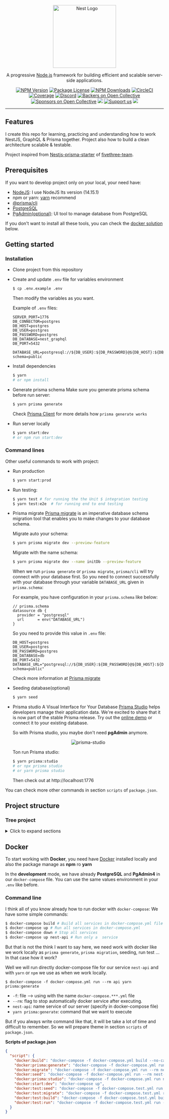 <p align="center">
  <a href="http://nestjs.com/" target="blank"><img src="https://nestjs.com/img/logo-small.svg" width="200" alt="Nest Logo" /></a>
</p>

[circleci-image]: https://img.shields.io/circleci/build/github/nestjs/nest/master?token=abc123def456
[circleci-url]: https://circleci.com/gh/nestjs/nest

  <p align="center">A progressive <a href="http://nodejs.org" target="_blank">Node.js</a> framework for building efficient and scalable server-side applications.</p>
    <p align="center">
<a href="https://www.npmjs.com/~nestjscore" target="_blank"><img src="https://img.shields.io/npm/v/@nestjs/core.svg" alt="NPM Version" /></a>
<a href="https://www.npmjs.com/~nestjscore" target="_blank"><img src="https://img.shields.io/npm/l/@nestjs/core.svg" alt="Package License" /></a>
<a href="https://www.npmjs.com/~nestjscore" target="_blank"><img src="https://img.shields.io/npm/dm/@nestjs/common.svg" alt="NPM Downloads" /></a>
<a href="https://circleci.com/gh/nestjs/nest" target="_blank"><img src="https://img.shields.io/circleci/build/github/nestjs/nest/master" alt="CircleCI" /></a>
<a href="https://coveralls.io/github/nestjs/nest?branch=master" target="_blank"><img src="https://coveralls.io/repos/github/nestjs/nest/badge.svg?branch=master#9" alt="Coverage" /></a>
<a href="https://discord.gg/G7Qnnhy" target="_blank"><img src="https://img.shields.io/badge/discord-online-brightgreen.svg" alt="Discord"/></a>
<a href="https://opencollective.com/nest#backer" target="_blank"><img src="https://opencollective.com/nest/backers/badge.svg" alt="Backers on Open Collective" /></a>
<a href="https://opencollective.com/nest#sponsor" target="_blank"><img src="https://opencollective.com/nest/sponsors/badge.svg" alt="Sponsors on Open Collective" /></a>
  <a href="https://paypal.me/kamilmysliwiec" target="_blank"><img src="https://img.shields.io/badge/Donate-PayPal-ff3f59.svg"/></a>
    <a href="https://opencollective.com/nest#sponsor"  target="_blank"><img src="https://img.shields.io/badge/Support%20us-Open%20Collective-41B883.svg" alt="Support us"></a>
  <a href="https://twitter.com/nestframework" target="_blank"><img src="https://img.shields.io/twitter/follow/nestframework.svg?style=social&label=Follow"></a>
</p>
  <!--[![Backers on Open Collective](https://opencollective.com/nest/backers/badge.svg)](https://opencollective.com/nest#backer)
  [![Sponsors on Open Collective](https://opencollective.com/nest/sponsors/badge.svg)](https://opencollective.com/nest#sponsor)-->

---

## Features

I create this repo for learning, practicing and understanding how to work NestJS, GraphQL & Prisma together. Project also how to build a clean architecture scalable & testable.

Project inspired from [Nestjs-prisma-starter](https://github.com/fivethree-team/nestjs-prisma-starter) of [fivethree-team](https://github.com/fivethree-team).

## Prerequisites

If you want to develop project only on your local, your need have:

- [NodeJS](https://nodejs.org/en/download/): I use NodeJS lts version (14.15.1)
- npm or yarn: [yarn](https://classic.yarnpkg.com/en/docs/install/#debian-stable) recommend
- [@prisma/cli](https://www.prisma.io/docs/concepts/components/prisma-cli/installation)
- [PostgreSQL](https://www.postgresql.org/download/)
- [PgAdmin(optional)](https://www.pgadmin.org/download/): UI tool to manage database from PostgreSQL

If you don't want to install all these tools, you can check the [docker solution](#docker) below.

## Getting started

### Installation

- Clone project from this repository
- Create and update `.env` file for variables environment

  ```bash
  $ cp .env.example .env
  ```

  Then modify the variables as you want.

  Example of `.env` files:

  ```env
  SERVER_PORT=1776
  DB_CONNECTOR=postgres
  DB_HOST=postgres
  DB_USER=postgres
  DB_PASSWORD=postgres
  DB_DATABASE=nest_graphql
  DB_PORT=5432

  DATABASE_URL=postgresql://${DB_USER}:${DB_PASSWORD}@${DB_HOST}:${DB_PORT}/${DB_DATABASE}?schema=public
  ```

- Install dependencies
  ```bash
  $ yarn
  # or npm install
  ```
- Generate prisma schema
  Make sure you generate prisma schema before run server:

  ```bash
  $ yarn prisma generate
  ```

  Check [Prisma Client](https://www.prisma.io/docs/concepts/components/prisma-client) for more details how `prisma generate works`

- Run server locally
  ```bash
  $ yarn start:dev
  # or npm run start:dev
  ```

### Command lines

Other useful commands to work with project:

- Run production
  ```bash
  $ yarn start:prod
  ```
- Run testing:
  ```bash
  $ yarn test # for running the the Unit $ integration testing
  $ yarn test:e2e  # for running end to end testing
  ```
- Prisma migrate
  [Prisma migrate](https://www.prisma.io/docs/concepts/components/prisma-migrate) is an imperative database schema migration tool that enables you to make changes to your database schema.

  Migrate auto your schema:

  ```bash
  $ yarn prisma migrate dev --preview-feature
  ```

  Migrate with the name schema:

  ```bash
  $ yarn prisma migrate dev --name initDb --preview-feature
  ```

  When we run `prisma generate` or `prisma migrate`, `prisma/cli` will try connect with your database first. So you need to connect successfully with your database through your variable `DATABASE_URL` given in `prisma.schema`:

  For example, you have configuration in your `prisma.schema` like below:

  ```prisma
  // prisma.schema
  datasource db {
    provider = "postgresql"
    url      = env("DATABASE_URL")
  }
  ```

  So you need to provide this value in `.env` file:

  ```
  DB_HOST=postgres
  DB_USER=postgres
  DB_PASSWORD=postgres
  DB_DATABASE=db
  DB_PORT=5432
  DATABASE_URL="postgresql://${DB_USER}:${DB_PASSWORD}@${DB_HOST}:${DB_PORT}/${DB_DATABASE}?schema=public"

  ```

  Check more information at [Prisma migrate](https://www.prisma.io/docs/concepts/components/prisma-migrate)

- Seeding database(optional)

  ```bash
  $ yarn seed
  ```

- Prisma studio
  A Visual Interface for Your Database
  [Prisma Studio](https://www.prisma.io/blog/prisma-studio-3rtf78dg99fe) helps developers manage their application data. We're excited to share that it is now part of the stable Prisma release. Try out the [online demo](https://prisma.studio/) or connect it to your existing database.

  So with Prisma studio, you maybe don't need **pgAdmin** anymore.
  <div align="center">
    <img src="docs/img/prisma-studio.png" alt="prisma-studio"/>
  </div>

  Ton run Prisma studio:

  ```bash
  $ yarn prisma:studio
  # or npx prisma studio
  # or yarn prisma studio
  ```

  Then check out at http://localhost:1776

You can check more other commands in section `scripts` of `package.json`.

## Project structure

### Tree project

<details>
<summary>Click to expand sections</summary>

```tree
.
├── docker
│   ├── Dockerfile
│   ├── Dockerfile-prod
│   └── nginx
│       ├── Dockerfile-nginx
│       └── nginx.conf
├── docker-compose.production.yml
├── docker-compose.test.yml
├── docker-compose.yml
├── jest.config.js
├── LICENSE
├── nest-cli.json
├── package.json
├── prisma
│   ├── migrations
│   ├── schema.prisma
│   └── seed.ts
├── README.md
├── src
│   ├── app
│   │   ├── app.controller.ts
│   │   ├── app.module.ts
│   │   ├── app.resolver.ts
│   │   ├── app.service.ts
│   ├── common
│   │   ├── abstract-model
│   │   ├── configs
│   │   │   ├── category
│   │   │   ├── post
│   │   │   ├── prisma
│   │   │   ├── profile
│   │   │   └── user
│   │   └── types
│   │       └── node.d.ts
│   ├── main.ts
│   ├── modules
│   │   ├── category
│   │   ├── email
│   │   ├── post
│   │   ├── prisma
│   │   ├── profile
│   │   └── user
│
├── test
│   ├── app.e2e-spec.ts
│   └── jest-e2e.json
├── tsconfig.build.json
├── tsconfig.json
└── yarn.lock

```

</details>

## Docker

To start working with **Docker**, you need have [Docker](https://docs.docker.com/engine/install/) installed locally and also the package manage as **npm** ro **yarn**

In the **development** mode, we have already **PostgreSQL** and **PgAdmin4** in our `docker-compose` file. You can use the same values environment in your `.env` like before.

### Command line

I think all of you know already how to run docker with `docker-compose`:
We have some simple commands:

```bash
$ docker-compose build # Build all services in docker-compose.yml file
$ docker-compose up # Run all services in docker-compose.yml
$ docker-compose down # Stop all services
$ docker-compose up nest-api # Run only a  service
```

But that is not the think I want to say here, we need work with docker like we work locally as `prisma generate`, `prisma migration`, seeding, run test ...
In that case how it work?

Well we will run directly docker-compose file for our service `nest-api` and with `yarn` or `npm` we use as when we work locally.

```
$ docker-compose -f docker-compose.yml run --rm api yarn prisma:generate
```

- `-f`: file --> using with the name `docker-compose.***.yml` file
- `--rm`: flag to stop automatically docker service after executing.
- `nest-api`: name service of our server (specify in docker-compose file)
- `yarn prisma:generate`: command that we want to execute

But if you always write command like that, it will be take a lot of time and difficult to remember. So we will prepare theme in section `scripts` of `package.json`.

**Scripts of package.json**

```json
{
  "script": {
    "docker:build": "docker-compose -f docker-compose.yml build --no-cache",
    "docker:prisma:generate": "docker-compose -f docker-compose.yml run --rm nest-api yarn prisma:generate",
    "docker:migrate": "docker-compose -f docker-compose.yml run --rm nest-api yarn migrate:dev",
    "docker:seed": "docker-compose -f docker-compose.yml run --rm nest-api yarn seed",
    "docker:prisma:studio": "docker-compose -f docker-compose.yml run nest-api -d yarn prisma:studio",
    "docker:start:dev": "docker-compose up",
    "docker:test:seed": "docker-compose -f docker-compose.test.yml run --rm nest-api yarn seed",
    "docker:test:migrate": "docker-compose -f docker-compose.test.yml run --rm nest-api yarn migrate:dev",
    "docker:test:build": "docker-compose -f docker-compose.test.yml build --no-cache",
    "docker:test:run": "docker-compose -f docker-compose.test.yml run --rm nest-api yarn test"
  }
}
```
